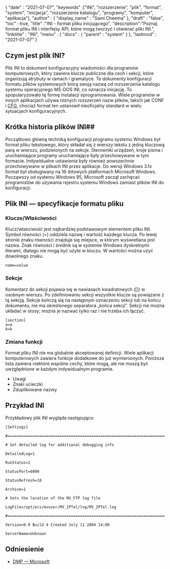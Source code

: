 {
  "date" : "2021-07-07",
  "keywords" :["INI", "rozszerzenie", "plik", "format", "system", "inicjacja", "rozszerzenie katalogu", "programy", "komputer", "aplikacja"],
  "author" : {
    "display_name" : "Sami Cheema"
},
  "draft" : "false",
  "toc" : true,
  "title" :"INI - format pliku inicjującego",
  "description":"Poznaj format pliku INI i interfejsy API, które mogą tworzyć i otwierać pliki INI.",
  "linktitle" : "INI",
  "menu" : {
    "docs" : {
      "parent" : "system"
}
},
  "lastmod" : "2021-07-07"
}

## Czym jest plik INI? ##

Plik INI to dokument konfiguracyjny wiadomości dla programów komputerowych, który zawiera klucze publiczne dla cech i sekcji, które organizują atrybuty w ramach i gramatyce. Te dokumenty konfiguracji formatu plików systemowych biorą swoją nazwę od rozszerzenia katalogu systemu operacyjnego MS-DOS INI, co oznacza inicjację. To spopularyzowało tę formę instalacji oprogramowania. Wiele programów w innych aplikacjach używa różnych rozszerzeń nazw plików, takich jak CONF i [CFG](/pl/system/cfg/), chociaż format ten ustanowił nieoficjalny standard w wielu sytuacjach konfiguracyjnych.

## Krótka historia plików INI##

Początkowo główną techniką konfiguracji programu systemu Windows był format pliku tekstowego, który składał się z wierszy tekstu z jedną kluczową parą w wierszu, podzielonych na sekcje. Sterowniki urządzeń, kroje pisma i uruchamiające programy uruchamiające były przechowywane w tym formacie. Indywidualne ustawienia były również powszechnie przechowywane w plikach INI przez aplikacje.
Do wersji Windows 3.1x format był obsługiwany na 16-bitowych platformach Microsoft Windows. Począwszy od systemu Windows 95, Microsoft zaczął zachęcać programistów do używania rejestru systemu Windows zamiast plików INI do konfiguracji.

## Plik INI — specyfikacje formatu pliku

### Klucze/Właściwości ###

Klucz/właściwość jest najbardziej podstawowym elementem pliku INI. Symbol równości (=) oddziela nazwę i wartość każdego klucza. Po lewej stronie znaku równości znajduje się miejsce, w którym wyświetlana jest nazwa. Znak równości i średnik są w systemie Windows dyskretnymi literami, dlatego nie mogą być użyte w kluczu. W wartości można użyć dowolnego znaku.

```
name=value
```

### Sekcje ###

Komentarz do sekcji pojawia się w nawiasach kwadratowych ([]) w osobnym wierszu. Po zdefiniowaniu sekcji wszystkie klucze są powiązane z tą sekcją. Sekcje kończą się na następnym oznaczeniu sekcji lub na końcu dokumentu; nie ma określonego separatora „końca sekcji”. Sekcji nie można układać w stosy; można je nazwać tylko raz i nie trzeba ich łączyć.

```
[section]
a=a
b=b
```

### Zmiana funkcji ###

Format pliku INI nie ma globalnie akceptowanej definicji. Wiele aplikacji komputerowych zawiera funkcje dodatkowe do już wymienionych. Poniższa lista zawiera niektóre wspólne cechy, które mogą, ale nie muszą być uwzględnione w każdym indywidualnym programie.

* Uwagi
* Znaki ucieczki
* Zduplikowane nazwy


## Przykład INI ##

Przykładowy plik INI wygląda następująco:

```
[Settings]
 
#======================================================================
 
# Set detailed log for additional debugging info
 
DetailedLog=1
 
RunStatus=1
 
StatusPort=6090
 
StatusRefresh=10
 
Archive=1
 
# Sets the location of the MV_FTP log file
 
LogFile=/opt/ecs/mvuser/MV_IPTel/log/MV_IPTel.log
 
#======================================================================
 
Version=0.9 Build 4 Created July 11 2004 14:00
 
ServerName=Unknown

```

## Odniesienie ##

* [DMP — Microsoft](https://learn.microsoft.com/en-us/troubleshoot/windows-client/performance/read-small-memory-dump-file)

